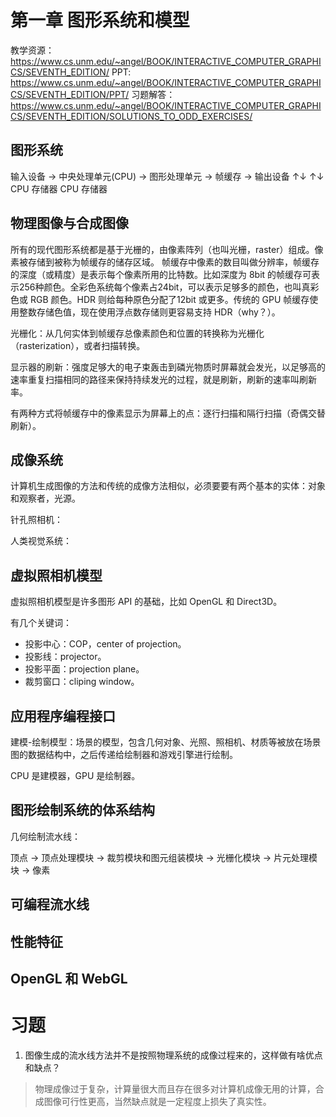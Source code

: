 # 第一章 图形系统和模型

教学资源：https://www.cs.unm.edu/~angel/BOOK/INTERACTIVE_COMPUTER_GRAPHICS/SEVENTH_EDITION/
PPT: https://www.cs.unm.edu/~angel/BOOK/INTERACTIVE_COMPUTER_GRAPHICS/SEVENTH_EDITION/PPT/
习题解答：https://www.cs.unm.edu/~angel/BOOK/INTERACTIVE_COMPUTER_GRAPHICS/SEVENTH_EDITION/SOLUTIONS_TO_ODD_EXERCISES/


## 图形系统
输入设备 -> 中央处理单元(CPU) -> 图形处理单元 -> 帧缓存 -> 输出设备
                ↑↓               ↑↓
             CPU 存储器        CPU 存储器

## 物理图像与合成图像
所有的现代图形系统都是基于光栅的，由像素阵列（也叫光栅，raster）组成。像素被存储到被称为帧缓存的储存区域。
帧缓存中像素的数目叫做分辨率，帧缓存的深度（或精度）是表示每个像素所用的比特数。比如深度为 8bit 的帧缓存可表示256种颜色。全彩色系统每个像素占24bit，可以表示足够多的颜色，也叫真彩色或 RGB 颜色。HDR 则给每种原色分配了12bit 或更多。传统的 GPU 帧缓存使用整数存储色值，现在使用浮点数存储则更容易支持 HDR（why？）。

光栅化：从几何实体到帧缓存总像素颜色和位置的转换称为光栅化（rasterization），或者扫描转换。

显示器的刷新：强度足够大的电子束轰击到磷光物质时屏幕就会发光，以足够高的速率重复扫描相同的路径来保持持续发光的过程，就是刷新，刷新的速率叫刷新率。

有两种方式将帧缓存中的像素显示为屏幕上的点：逐行扫描和隔行扫描（奇偶交替刷新）。

## 成像系统
计算机生成图像的方法和传统的成像方法相似，必须要要有两个基本的实体：对象和观察者，光源。

针孔照相机：

人类视觉系统：

## 虚拟照相机模型
虚拟照相机模型是许多图形 API 的基础，比如 OpenGL 和 Direct3D。

有几个关键词：
- 投影中心：COP，center of projection。
- 投影线：projector。
- 投影平面：projection plane。
- 裁剪窗口：cliping window。

## 应用程序编程接口
建模-绘制模型：场景的模型，包含几何对象、光照、照相机、材质等被放在场景图的数据结构中，之后传递给绘制器和游戏引擎进行绘制。

CPU 是建模器，GPU 是绘制器。

## 图形绘制系统的体系结构
几何绘制流水线：

顶点 → 顶点处理模块 → 裁剪模块和图元组装模块 → 光栅化模块 → 片元处理模块 → 像素

## 可编程流水线

## 性能特征

## OpenGL 和 WebGL


# 习题
1. 图像生成的流水线方法并不是按照物理系统的成像过程来的，这样做有啥优点和缺点？
> 物理成像过于复杂，计算量很大而且存在很多对计算机成像无用的计算，合成图像可行性更高，当然缺点就是一定程度上损失了真实性。

